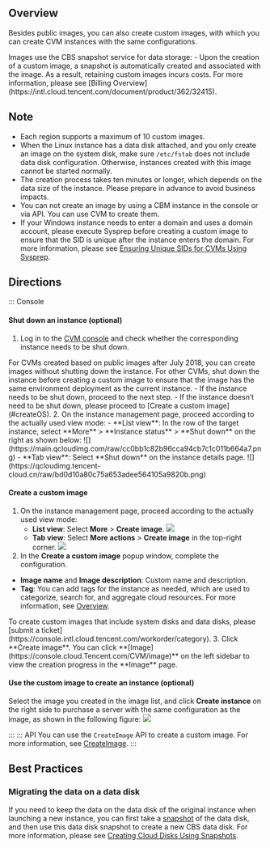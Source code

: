 ## Overview
Besides public images, you can also create custom images, with which you can create CVM instances with the same configurations.


<dx-alert infotype="explain" title="">
Images use the CBS snapshot service for data storage:
 - Upon the creation of a custom image, a snapshot is automatically created and associated with the image. As a result, retaining custom images incurs costs. For more information, please see [Billing Overview](https://intl.cloud.tencent.com/document/product/362/32415).
</dx-alert>




## Note

- Each region supports a maximum of 10 custom images.
- When the Linux instance has a data disk attached, and you only create an image on the system disk, make sure `/etc/fstab` does not include data disk configuration. Otherwise, instances created with this image cannot be started normally.
- The creation process takes ten minutes or longer, which depends on the data size of the instance. Please prepare in advance to avoid business impacts.
- You can not create an image by using a CBM instance in the console or via API. You can use CVM to create them.
- If your Windows instance needs to enter a domain and uses a domain account, please execute Sysprep before creating a custom image to ensure that the SID is unique after the instance enters the domain. For more information, please see [Ensuring Unique SIDs for CVMs Using Sysprep](https://intl.cloud.Tencent.com/document/product/213/35876).

## Directions
<dx-tabs>
::: Console

#### Shut down an instance (optional)
1. Log in to the [CVM console](https://console.cloud.tencent.com/cvm) and check whether the corresponding instance needs to be shut down.
<dx-alert infotype="notice" title="">
For CVMs created based on public images after July 2018, you can create images without shutting down the instance. For other CVMs, shut down the instance before creating a custom image to ensure that the image has the same environment deployment as the current instance.
</dx-alert>
  - If the instance needs to be shut down, proceed to the next step.
  - If the instance doesn’t need to be shut down, please proceed to [Create a custom image](#createOS).
2. On the instance management page, proceed according to the actually used view mode:
  - **List view**: In the row of the target instance, select **More** > **Instance status** > **Shut down** on the right as shown below:
![](https://main.qcloudimg.com/raw/cc0bb1c82b96cca94cb7c1c011b664a7.png)
  - **Tab view**: Select **Shut down** on the instance details page.
![](https://qcloudimg.tencent-cloud.cn/raw/bd0d10a80c75a653adee564105a9820b.png)


#### Create a custom image [](id:createOS)
1. On the instance management page, proceed according to the actually used view mode:
   - **List view**: Select **More** > **Create image**.
   ![](https://main.qcloudimg.com/raw/8e3fc28e1a0b1e9e337ff72e34a9fd01.png)
   - **Tab view**: Select **More actions** > **Create image** in the top-right corner.
   ![](https://qcloudimg.tencent-cloud.cn/raw/27d7f6f19bc115c501bb1157ebe37cab.png)
2. In the **Create a custom image** popup window, complete the configuration.
  - **Image name** and **Image description**: Custom name and description.
  - **Tag**: You can add tags for the instance as needed, which are used to categorize, search for, and aggregate cloud resources. For more information, see [Overview](https://intl.cloud.tencent.com/document/product/651/13334).
<dx-alert infotype="explain" title="">
To create custom images that include system disks and data disks, please [submit a ticket](https://console.intl.cloud.tencent.com/workorder/category). 
</dx-alert>
3. Click **Create image**.
You can click **[Image](https://console.cloud.Tencent.com/CVM/image)** on the left sidebar to view the creation progress in the **Image** page.


#### Use the custom image to create an instance (optional)
Select the image you created in the image list, and click **Create instance** on the right side to purchase a server with the same configuration as the image, as shown in the following figure:
![](https://main.qcloudimg.com/raw/2d64df77d16b3c26d275770e03a1caf1.png)

:::
::: API
You can use the `CreateImage` API to create a custom image. For more information, see [CreateImage](https://intl.cloud.tencent.com/document/product/213/33276).
:::
</dx-tabs>

## Best Practices

### Migrating the data on a data disk

If you need to keep the data on the data disk of the original instance when launching a new instance, you can first take a [snapshot](https://intl.cloud.tencent.com/document/product/362/31638) of the data disk, and then use this data disk snapshot to create a new CBS data disk.
For more information, please see [Creating Cloud Disks Using Snapshots](https://intl.cloud.tencent.com/document/product/362/5757).
